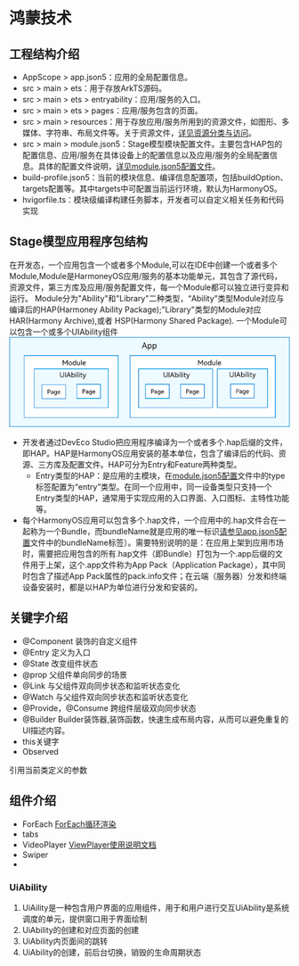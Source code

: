 # 鸿蒙技术
## 工程结构介绍
* AppScope > app.json5：应用的全局配置信息。</br>
* src > main > ets：用于存放ArkTS源码。</br>
* src > main > ets > entryability：应用/服务的入口。</br>
* src > main > ets > pages：应用/服务包含的页面。</br>
* src > main > resources：用于存放应用/服务所用到的资源文件，如图形、多媒体、字符串、布局文件等。关于资源文件，[详见资源分类与访问](https://developer.huawei.com/consumer/cn/doc/harmonyos-guides-V2/resource-categories-and-access-0000001544463977-V2)。</br>
* src > main > module.json5：Stage模型模块配置文件。主要包含HAP包的配置信息、应用/服务在具体设备上的配置信息以及应用/服务的全局配置信息。具体的配置文件说明，[详见module.json5配置文件](https://developer.huawei.com/consumer/cn/doc/harmonyos-guides-V2/module-configuration-file-0000001427744540-V2)。</br>
* build-profile.json5：当前的模块信息、编译信息配置项，包括buildOption、targets配置等。其中targets中可配置当前运行环境，默认为HarmonyOS。</br>
* hvigorfile.ts：模块级编译构建任务脚本，开发者可以自定义相关任务和代码实现</br>
## Stage模型应用程序包结构
在开发态，一个应用包含一个或者多个Module,可以在IDE中创建一个或者多个Module,Module是HarmoneyOS应用/服务的基本功能单元，其包含了源代码，资源文件，第三方库及应用/服务配置文件，每一个Module都可以独立进行变异和运行。
Module分为"Ability"和"Library"二种类型，“Ability”类型Module对应与编译后的HAP(Harmoney Ability Package);"Library"类型的Module对应HAR(Harmony Archive),或者
HSP(Harmony Shared Package).
一个Module可以包含一个或多个UIAbility组件
![img.png](imgs/img.png)
* 开发者通过DevEco Studio把应用程序编译为一个或者多个.hap后缀的文件，即HAP。HAP是HarmonyOS应用安装的基本单位，包含了编译后的代码、资源、三方库及配置文件。HAP可分为Entry和Feature两种类型。
  * Entry类型的HAP：是应用的主模块，在[module.json5配置](https://developer.huawei.com/consumer/cn/doc/harmonyos-guides-V2/module-configuration-file-0000001427744540-V2)文件中的type标签配置为“entry”类型。在同一个应用中，同一设备类型只支持一个Entry类型的HAP，通常用于实现应用的入口界面、入口图标、主特性功能等。
* 每个HarmonyOS应用可以包含多个.hap文件，一个应用中的.hap文件合在一起称为一个Bundle，而bundleName就是应用的唯一标识[请参见app.json5配置](https://developer.huawei.com/consumer/cn/doc/harmonyos-guides-V2/app-configuration-file-0000001427584584-V2)文件中的bundleName标签）。需要特别说明的是：在应用上架到应用市场时，需要把应用包含的所有.hap文件（即Bundle）打包为一个.app后缀的文件用于上架，这个.app文件称为App Pack（Application Package），其中同时包含了描述App Pack属性的pack.info文件；在云端（服务器）分发和终端设备安装时，都是以HAP为单位进行分发和安装的。
## 关键字介绍
* @Component
装饰的自定义组件
* @Entry
定义为入口
* @State
改变组件状态
* @prop
父组件单向同步的场景
* @Link
与父组件双向同步状态和监听状态变化
* @Watch
与父组件双向同步状态和监听状态变化
* @Provide，@Consume
跨组件层级双向同步状态
* @Builder
Builder装饰器,装饰函数，快速生成布局内容，从而可以避免重复的UI描述内容。
* this关键字
* Observed

引用当前类定义的参数

## 组件介绍
* ForEach
[ForEach循环渲染](https://developer.huawei.com/consumer/cn/doc/harmonyos-guides-V2/arkts-rendering-control-foreach-0000001524537153-V2)
* tabs
* VideoPlayer
[ViewPlayer使用说明文档](https://developer.huawei.com/consumer/cn/training/course/slightMooc/C101680765314766141)
* Swiper
* 
### UiAbility
1. UiAility是一种包含用户界面的应用组件，用于和用户进行交互UiAbility是系统调度的单元，提供窗口用于界面绘制
2. UiAbility的创建和对应页面的创建
3. UiAbility内页面间的跳转
4. UiAbility的创建，前后台切换，销毁的生命周期状态